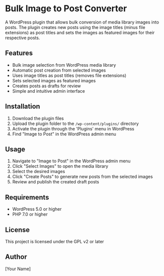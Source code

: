 # Bulk Image to Post Converter

A WordPress plugin that allows bulk conversion of media library images into posts. The plugin creates new posts using the image titles (minus file extensions) as post titles and sets the images as featured images for their respective posts.

## Features

- Bulk image selection from WordPress media library
- Automatic post creation from selected images
- Uses image titles as post titles (removes file extensions)
- Sets selected images as featured images
- Creates posts as drafts for review
- Simple and intuitive admin interface

## Installation

1. Download the plugin files
2. Upload the plugin folder to the `/wp-content/plugins/` directory
3. Activate the plugin through the 'Plugins' menu in WordPress
4. Find "Image to Post" in the WordPress admin menu

## Usage

1. Navigate to "Image to Post" in the WordPress admin menu
2. Click "Select Images" to open the media library
3. Select the desired images
4. Click "Create Posts" to generate new posts from the selected images
5. Review and publish the created draft posts

## Requirements

- WordPress 5.0 or higher
- PHP 7.0 or higher

## License

This project is licensed under the GPL v2 or later

## Author

[Your Name]
